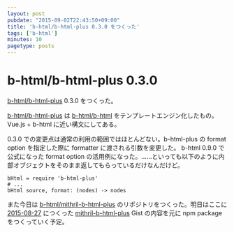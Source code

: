 ```yaml
---
layout: post
pubdate: "2015-09-02T22:43:50+09:00"
title: 'b-html/b-html-plus 0.3.0 をつくった'
tags: ['b-html']
minutes: 10
pagetype: posts
---
```

# b-html/b-html-plus 0.3.0

[b-html/b-html-plus][] 0.3.0 をつくった。

[b-html/b-html-plus][] は [b-html/b-html][] をテンプレートエンジン化したもの。Vue.js + b-html に近い構文にしてある。

0.3.0 での変更点は通常の利用の範囲ではほとんどない。b-html-plus の format option を指定した際に formatter に渡される引数を変更した。 b-html 0.9.0 で公式になった format option の活用例になった。……といっても以下のように内部オブジェクトをそのまま返してもらっているだけなんだけど。

```coffee-script
bHtml = require 'b-html-plus'
# ...
bHtml source, format: (nodes) -> nodes
```

また今日は [b-html/mithril-b-html-plus][] のリポジトリをつくった。明日はここに [2015-08-27][] につくった [mithril-b-html-plus](https://gist.github.com/bouzuya/6f9cee8d74c0684c36ba) Gist の内容を元に npm package をつくっていく予定。

[b-html/b-html-plus]: https://github.com/b-html/b-html-plus
[b-html/b-html]: https://github.com/b-html/b-html
[b-html/mithril-b-html-plus]: https://github.com/b-html/mithril-b-html-plus
[2015-08-27]: http://blog.bouzuya.net/2015/08/27/
